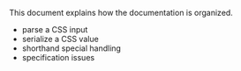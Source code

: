 
This document explains how the documentation is organized.

- parse a CSS input
- serialize a CSS value
- shorthand special handling
- specification issues
